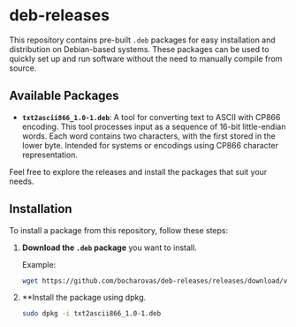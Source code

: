 # deb-releases

This repository contains pre-built `.deb` packages for easy installation and distribution on Debian-based systems. These packages can be used to quickly set up and run software without the need to manually compile from source.

## Available Packages

- **`txt2ascii866_1.0-1.deb`**: A tool for converting text to ASCII with CP866 encoding. This tool processes input as a sequence of 16-bit little-endian words. Each word contains two characters, with the first stored in the lower byte. Intended for systems or encodings using CP866 character representation.

Feel free to explore the releases and install the packages that suit your needs.

## Installation

To install a package from this repository, follow these steps:

1. **Download the `.deb` package** you want to install.

   Example:
   ```bash
   wget https://github.com/bocharovas/deb-releases/releases/download/v1.0/txt2ascii866_1.0-1.deb

2. **Install the package using dpkg.

   ```bash
   sudo dpkg -i txt2ascii866_1.0-1.deb

